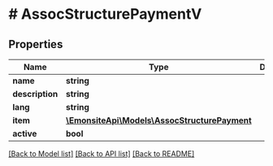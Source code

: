 # # AssocStructurePaymentV

## Properties

Name | Type | Description | Notes
------------ | ------------- | ------------- | -------------
**name** | **string** |  | [optional]
**description** | **string** |  | [optional]
**lang** | **string** |  | [optional]
**item** | [**\EmonsiteApi\Models\AssocStructurePayment**](AssocStructurePayment.md) |  | [optional]
**active** | **bool** |  | [optional]

[[Back to Model list]](../../README.md#models) [[Back to API list]](../../README.md#endpoints) [[Back to README]](../../README.md)
